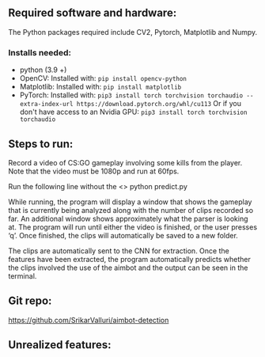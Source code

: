 ## Required software and hardware:

The Python packages required include CV2, Pytorch, Matplotlib and Numpy.
### Installs needed:
- python (3.9 +) 
- OpenCV:
Installed with: `pip install opencv-python`
- Matplotlib:
Installed with: `pip install matplotlib`
- PyTorch:
Installed with: `pip3 install torch torchvision torchaudio --extra-index-url https://download.pytorch.org/whl/cu113`
Or if you don't have access to an Nvidia GPU: `pip3 install torch torchvision torchaudio`


## Steps to run:

Record a video of CS:GO gameplay involving some kills from the player. Note that the video must be 1080p and run at 60fps. 

Run the following line without the <>
python predict.py <path to the video you want to analyze>

While running, the program will display a window that shows the gameplay that is currently being analyzed along with the number of clips recorded so far. An additional window shows approximately what the parser is looking at. The program will run until either the video is finished, or the user presses ‘q’. Once finished, the clips will automatically be saved to a new folder.

The clips are automatically sent to the CNN for extraction. Once the features have been extracted, the program automatically predicts whether the clips involved the use of the aimbot and the output can be seen in the terminal. 

## Git repo:

https://github.com/SrikarValluri/aimbot-detection

## Unrealized features:
